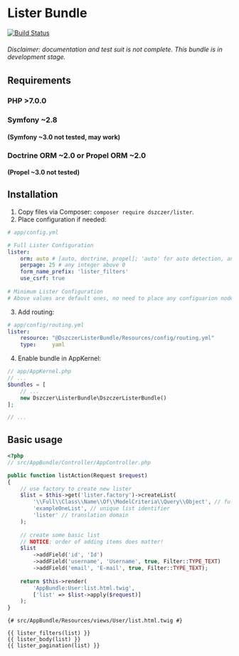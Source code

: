 # Lister Bundle

[![Build Status](https://travis-ci.org/dszczer/Lister.svg?branch=master)](https://travis-ci.org/dszczer/Lister)

###### Disclaimer: documentation and test suit is not complete. This bundle is in development stage.

## Requirements

### PHP >7.0.0

### Symfony ~2.8
#### (Symfony ~3.0 not tested, may work)

### Doctrine ORM ~2.0 or Propel ORM ~2.0
#### (Propel ~3.0 not tested)

## Installation

1. Copy files via Composer: `composer require dszczer/lister`.
2. Place configuration if needed:
```yaml
# app/config.yml

# Full Lister Configuration
lister:
    orm: auto # [auto, doctrine, propel]; 'auto' for auto detection, and using both of ORMs simultaneously also
    perpage: 25 # any integer above 0
    form_name_prefix: 'lister_filters'
    use_csrf: true
    
# Minimum Lister Configuration
# Above values are default ones, no need to place any configuarion node
```
3. Add routing:
```yaml
# app/config/routing.yml
lister:
    resource: "@DszczerListerBundle/Resources/config/routing.yml"
    type:     yaml
```
4. Enable bundle in AppKernel:
```php
// app/AppKernel.php
// ...
$bundles = [
    // ...
    new Dszczer\ListerBundle\DszczerListerBundle()
];

// ...
```

## Basic usage
```php
<?php
// src/AppBundle/Controller/AppController.php

public function listAction(Request $request)
{
    // use factory to create new lister
    $list = $this->get('lister.factory')->createList(
        '\\Full\\Class\\Name\\Of\\ModelCriteria\\Query\\Object', // full class name of Propel query object
        'exampleOneList', // unique list identifier
        'lister' // translation domain
    );
    
    // create some basic list
    // NOTICE: order of adding items does matter!
    $list
        ->addField('id', 'Id')
        ->addField('username', 'Username', true, Filter::TYPE_TEXT)
        ->addField('email', 'E-mail', true, Filter::TYPE_TEXT);
    
    return $this->render(
        'AppBundle:User:list.html.twig',
        ['list' => $list->apply($request)]
    );
}
```
```twig
{# src/AppBundle/Resources/views/User/list.html.twig #}

{{ lister_filters(list) }}
{{ lister_body(list) }}
{{ lister_pagination(list) }}
```